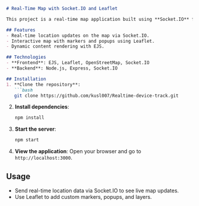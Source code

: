 

```markdown
# Real-Time Map with Socket.IO and Leaflet

This project is a real-time map application built using **Socket.IO** for real-time data communication and **Leaflet** with **OpenStreetMap** for map rendering. The frontend is powered by **EJS** templating, allowing dynamic updates and interactive features.

## Features
- Real-time location updates on the map via Socket.IO.
- Interactive map with markers and popups using Leaflet.
- Dynamic content rendering with EJS.

## Technologies
- **Frontend**: EJS, Leaflet, OpenStreetMap, Socket.IO
- **Backend**: Node.js, Express, Socket.IO

## Installation
1. **Clone the repository**:
   ```bash
   git clone https://github.com/kusl007/Realtime-device-track.git
   ```
2. **Install dependencies**:
   ```bash
   npm install
   ```
3. **Start the server**:
   ```bash
   npm start
   ```
4. **View the application**:
   Open your browser and go to `http://localhost:3000`.

## Usage
- Send real-time location data via Socket.IO to see live map updates.
- Use Leaflet to add custom markers, popups, and layers.




